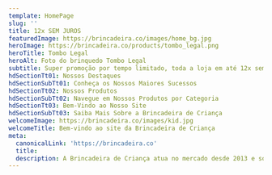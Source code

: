 ```yaml
---
template: HomePage
slug: ''
title: 12x SEM JUROS
featuredImage: https://brincadeira.co/images/home_bg.jpg
heroImage: https://brincadeira.co/products/tombo_legal.png
heroTitle: Tombo Legal
heroAlt: Foto do brinquedo Tombo Legal
subtitle: Super promoção por tempo limitado, toda a loja em até 12x sem juros no cartão. Até quando durar o estoque.
hdSectionTt01: Nossos Destaques
hdSectionSubTt01: Conheça os Nossos Maiores Sucessos
hdSectionTt02: Nossos Produtos
hdSectionSubTt02: Navegue em Nossos Produtos por Categoria
hdSectionTt03: Bem-Vindo ao Nosso Site
hdSectionSubTt03: Saiba Mais Sobre a Brincadeira de Criança
welcomeImage: https://brincadeira.co/images/kid.jpg
welcomeTitle: Bem-vindo ao site da Brincadeira de Criança
meta:
  canonicalLink: 'https://brincadeira.co'
  title:
  description: A Brincadeira de Criança atua no mercado desde 2013 e somos uma empresa que presta serviços de locação de brinquedos, tendas e climatizadores para qualquer tipo de evento.
---
```

